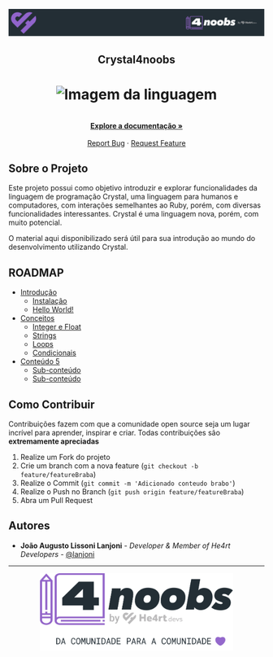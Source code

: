 <!-- Logo 4noobs -->

<p align="center">
  <a href="https://github.com/he4rt/4noobs" target="_blank">
    <img src="./.github/header_4noobs.svg">
  </a>
</p>

<!-- Title -->

<p align="center">
  <h2 align="center">Crystal4noobs</h2>

  <h1 align="center"><img src="https://cdn.jsdelivr.net/gh/devicons/devicon/icons/crystal/crystal-original.svg" alt="Imagem da linguagem" width="120"></h1>

  <p align="center">
    <br />
    <a href="https://crystal-lang.org/docs/"><strong>Explore a documentação »</strong></a>
    <br />
    <br />
    <a href="https://github.com/lanjoni/crystal4noobs/issues">Report Bug</a>
    ·
    <a href="https://github.com/lanjoni/crystal4noobs/issues">Request Feature</a>
  </p>
</p>
    
 <!-- ABOUT THE PROJECT -->

## Sobre o Projeto
Este projeto possui como objetivo introduzir e explorar funcionalidades da linguagem de programação Crystal, uma linguagem para humanos e computadores, com interações semelhantes ao Ruby, porém, com diversas funcionalidades interessantes. Crystal é uma linguagem nova, porém, com muito potencial.

O material aqui disponibilizado será útil para sua introdução ao mundo do desenvolvimento utilizando Crystal.

<!-- ROADMAP OF PROJECT -->

## ROADMAP

- [Introdução](https://github.com/lanjoni/crystal4noobs/tree/main/content/intro)
  - [Instalação](https://github.com/lanjoni/crystal4noobs/blob/main/content/intro/instalacao.md)
  - [Hello World!](https://github.com/lanjoni/crystal4noobs/blob/main/content/intro/helloworld.md)
- [Conceitos](https://github.com/lanjoni/crystal4noobs/tree/main/content/conceitos)
  - [Integer e Float](https://github.com/lanjoni/crystal4noobs/blob/main/content/conceitos/int32-float64.md)
  - [Strings](https://github.com/lanjoni/crystal4noobs/blob/main/content/conceitos/strings.md)
  - [Loops](https://github.com/lanjoni/crystal4noobs/blob/main/content/conceitos/loops.md)
  - [Condicionais](https://github.com/lanjoni/crystal4noobs/blob/main/content/conceitos/condicionais.md)
- [Conteúdo 5](link-quinta-parte)
  - [Sub-conteúdo](link-sub-conteudo)
  - [Sub-conteúdo](link-sub-conteudo)
  
  
<!-- CONTRIBUTING -->

## Como Contribuir

Contribuições fazem com que a comunidade open source seja um lugar incrível para aprender, inspirar e criar. Todas contribuições
são **extremamente apreciadas**

1. Realize um Fork do projeto
2. Crie um branch com a nova feature (`git checkout -b feature/featureBraba`)
3. Realize o Commit (`git commit -m 'Adicionado conteudo brabo'`)
4. Realize o Push no Branch (`git push origin feature/featureBraba`)
5. Abra um Pull Request 

## Autores

- **João Augusto Lissoni Lanjoni** - _Developer & Member of He4rt Developers_ - [@lanjoni](seutwitter)

---

<p align="center">
  <a href="https://github.com/he4rt/4noobs" target="_blank">
    <img src="./.github/footer_4noobs.svg" width="380">
  </a>
</p>
